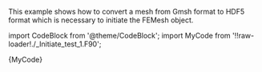 This example shows how to convert a mesh from Gmsh format to HDF5 format which is necessary to initiate the FEMesh object.

import CodeBlock from '@theme/CodeBlock';
import MyCode from '!!raw-loader!./_Initiate_test_1.F90';

<CodeBlock language="fortran">{MyCode}</CodeBlock>
